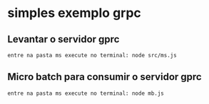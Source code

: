 # simples exemplo grpc

## Levantar o servidor gprc

```
entre na pasta ms execute no terminal: node src/ms.js
```

## Micro batch para consumir o servidor gprc

```
entre na pasta ms execute no terminal: node mb.js
```
